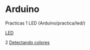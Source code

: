 # Arduino
 Practicas
1 LED (Arduino/practica/led/)

[LED](Arduino/practica/led/)


2 [Detectando colores](Prácticas-de-iniciación/mBlock/Detectando-colores/)
